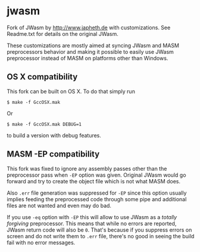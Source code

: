 jwasm
=====

Fork of JWasm by http://www.japheth.de with customizations. See Readme.txt for
details on the original JWasm.

These customizations are mostly aimed at syncing JWasm and MASM preprocessors
behavior and making it possible to easily use JWasm preprocessor instead of
MASM on platforms other than Windows.

OS X compatibility
------------------

This fork can be built on OS X. To do that simply run

    $ make -f GccOSX.mak

Or

    $ make -f GccOSX.mak DEBUG=1

to build a version with debug features.

MASM -EP compatibility
----------------------

This fork was fixed to ignore any assembly passes other than the preprocessor
pass when `-EP` option was given. Original JWasm would go forward and try to
create the object file which is not what MASM does.

Also `.err` file generation was suppressed for `-EP` since this option usually
implies feeding the preprocessed code through some pipe and additional files are
not wanted and even may do bad.

If you use `-eq` option with `-EP` this will allow to use JWasm as a _totally
forgiving_ preprocessor. This means that while no errors are reported, JWasm
return code will also be `0`. That's because if you suppress errors on screen
and do not write them to `.err` file, there's no good in seeing the build fail
with no error messages.
